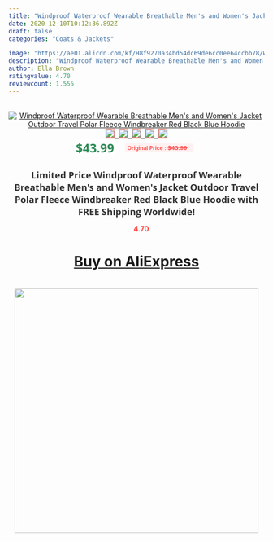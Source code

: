 ```yaml
---
title: "Windproof Waterproof Wearable Breathable Men's and Women's Jacket Outdoor Travel Polar Fleece Windbreaker Red Black Blue Hoodie"
date: 2020-12-10T10:12:36.892Z
draft: false
categories: "Coats & Jackets"

image: "https://ae01.alicdn.com/kf/H8f9270a34bd54dc69de6cc0ee64ccbb78/Windproof-Waterproof-Wearable-Breathable-Men-s-and-Women-s-Jacket-Outdoor-Travel-Polar-Fleece-Windbreaker-Red.jpg"
description: "Windproof Waterproof Wearable Breathable Men's and Women's Jacket Outdoor Travel Polar Fleece Windbreaker Red Black Blue Hoodie"
author: Ella Brown
ratingvalue: 4.70
reviewcount: 1.555
---
```

<br>
<div style="text-align: center;">
<a href="https://s.click.aliexpress.com/e/_A7HZEz" target="_blank" rel="nofollow noopener noreferrer"><img alt="Windproof Waterproof Wearable Breathable Men's and Women's Jacket Outdoor Travel Polar Fleece Windbreaker Red Black Blue Hoodie" class="magnifier-image" src="https://ae01.alicdn.com/kf/H8f9270a34bd54dc69de6cc0ee64ccbb78/Windproof-Waterproof-Wearable-Breathable-Men-s-and-Women-s-Jacket-Outdoor-Travel-Polar-Fleece-Windbreaker-Red.jpg_640x640.jpg">
<br>
<img style="border:1px solid salmon" src="https://ae01.alicdn.com/kf/H8f9270a34bd54dc69de6cc0ee64ccbb78/Windproof-Waterproof-Wearable-Breathable-Men-s-and-Women-s-Jacket-Outdoor-Travel-Polar-Fleece-Windbreaker-Red.jpg_120x120.jpg">&nbsp;&nbsp;<img style="border:1px solid salmon" src="https://ae01.alicdn.com/kf/Haf8cfaf7517b4495bd4f318d569b30a35/Windproof-Waterproof-Wearable-Breathable-Men-s-and-Women-s-Jacket-Outdoor-Travel-Polar-Fleece-Windbreaker-Red.jpg_120x120.jpg">&nbsp;&nbsp;<img style="border:1px solid salmon" src="https://ae01.alicdn.com/kf/H9fdf2c8886d64c6cbd74c72771d48d35s/Windproof-Waterproof-Wearable-Breathable-Men-s-and-Women-s-Jacket-Outdoor-Travel-Polar-Fleece-Windbreaker-Red.jpg_120x120.jpg">&nbsp;&nbsp;<img style="border:1px solid salmon" src="https://ae01.alicdn.com/kf/Hf4fa883eda5b435992dd62637630eb79t/Windproof-Waterproof-Wearable-Breathable-Men-s-and-Women-s-Jacket-Outdoor-Travel-Polar-Fleece-Windbreaker-Red.jpg_120x120.jpg">&nbsp;&nbsp;<img style="border:1px solid salmon" src="https://ae01.alicdn.com/kf/H6f23e4710052428fb8967a63c1ac734dZ/Windproof-Waterproof-Wearable-Breathable-Men-s-and-Women-s-Jacket-Outdoor-Travel-Polar-Fleece-Windbreaker-Red.jpg_120x120.jpg"></a></div><br0>
<div style="text-align: center;"><span style="background-color: white; border: 0px; box-sizing: border-box; color: seagreen; display: inline-block; font-family: &quot;open sans&quot; , &quot;arial&quot; , &quot;helvetica&quot; , sans-serif , &quot;heiti&quot;; font-size: 24px; font-stretch: inherit; font-weight: 700; line-height: inherit; margin: 0px 10px 0px 0px; padding: 0px; vertical-align: middle;">$43.99 </span>
<span style="background: rgb(255 , 241 , 241); border-radius: 3px; border: 0px; box-sizing: border-box; color: #ff4747; display: inline-block; font-family: inherit; font-size: 12px; font-stretch: inherit; font-style: inherit; font-variant: inherit; font-weight: 600; line-height: inherit; margin: 0px; padding: 2px 5px; transform: scale(0.9); vertical-align: middle;">Original Price : <b style="text-decoration: line-through;">$43.99 </b> &nbsp;&nbsp;</span></div>
<h1 style="color: #333333; display: inline-block; font-family: &quot;open sans&quot; , &quot;arial&quot; , &quot;helvetica&quot; , sans-serif , &quot;heiti&quot;; font-size: 18px; font-stretch: inherit; font-weight: 700; text-align: center;">Limited Price Windproof Waterproof Wearable Breathable Men's and Women's Jacket Outdoor Travel Polar Fleece Windbreaker Red Black Blue Hoodie with FREE Shipping Worldwide!</h1>
<div style="color: #ff4747; text-align: center;">
<img src="https://4.bp.blogspot.com/-M0ZcTcb-5uY/XleCXlxnR4I/AAAAAAAAAEc/OrjgMkXV1oMQFaCRZj5HQwOCBcu3w1FegCPcBGAYYCw/s1600/star.png" style="height: 15px;">&nbsp;<b>4.70</b></div>
<div class="button_cont" align="center"><a class="buynow_a" href="https://s.click.aliexpress.com/e/_A7HZEz" target="_blank" rel="nofollow noopener noreferrer"><H1>Buy on AliExpress</H1></a></div><br>
<div class="separator" style="clear: both; text-align: center;">
<img src="https://lh3.googleusercontent.com/-pTy5HemUv9M/XlePHvY0dAI/AAAAAAAAAE4/0nX5iRUoIWY8eMW9Dpxeirr157OZliDIgCLcBGAsYHQ/s1600/badge.gif" width="480">
</div>

